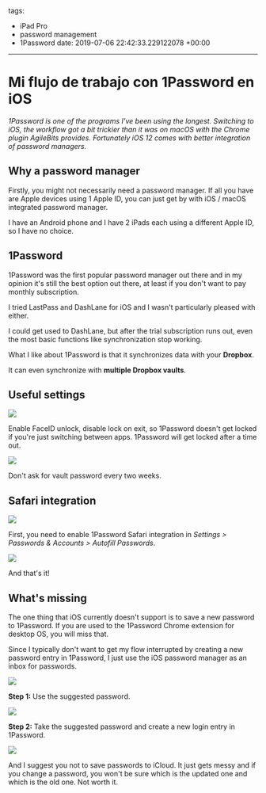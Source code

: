tags:
- iPad Pro
- password management
- 1Password
date: 2019-07-06 22:42:33.229122078 +00:00

---

# Mi flujo de trabajo con 1Password en iOS

_1Password is one of the programs I've been using the longest. Switching to iOS, the workflow got a bit trickier than it was on macOS with the Chrome plugin AgileBits provides. Fortunately iOS 12 comes with better integration of password managers._

## Why a password manager

Firstly, you might not necessarily need a password manager. If all you have are Apple devices using 1 Apple ID, you can just get by with iOS / macOS integrated password manager.

I have an Android phone and I have 2 iPads each using a different Apple ID, so I have no choice.

## 1Password

1Password was the first popular password manager out there and in my opinion it's still the best option out there, at least if you don't want to pay monthly subscription.

I tried LastPass and DashLane for iOS and I wasn't particularly pleased with either.

I could get used to DashLane, but after the trial subscription runs out, even the most basic functions like synchronization stop working.

What I like about 1Password is that it synchronizes data with your **Dropbox**.

It can even synchronize with **multiple Dropbox vaults**.

## Useful settings

![](1password-settings.jpg)

Enable FaceID unlock, disable lock on exit, so 1Password doesn't get locked if you're just switching between apps. 1Password will get locked after a time out.

![](1password-settings-advanced.jpg)

Don't ask for vault password every two weeks.

## Safari integration

![](1password-safari-integration.jpg)

First, you need to enable 1Password Safari integration in _Settings > Passwords & Accounts > Autofill Passwords_.

![](1password-safari.jpg)

And that's it!

## What's missing

The one thing that iOS currently doesn't support is to save a new password to 1Password. If you are used to the 1Password Chrome extension for desktop OS, you will miss that.

Since I typically don't want to get my flow interrupted by creating a new password entry in 1Password, I just use the iOS password manager as an inbox for passwords.

![](safari-ios-password-manager-generated-password.jpg)

**Step 1:** Use the suggested password.

![](ios-password-manager.jpg)

**Step 2:** Take the suggested password and create a new login entry in 1Password.

![](safari-ios-password-manager.jpg)

And I suggest you not to save passwords to iCloud. It just gets messy and if you change a password, you won't be sure which is the updated one and which is the old one. Not worth it.

